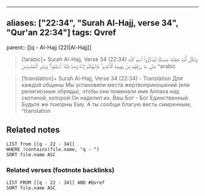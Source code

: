 
---
aliases: ["22:34", "Surah Al-Hajj, verse 34", "Qur'an 22:34"]
tags: Qvref
---

parent:: [[q - Al-Hajj (22)|Al-Hajj]]

> [!arabic]+ Surah Al-Hajj, Verse 34 (22:34)
> <span class="quran-arabic">وَلِكُلِّ أُمَّةٍ جَعَلْنَا مَنسَكًا لِّيَذْكُرُوا۟ ٱسْمَ ٱللَّهِ عَلَىٰ مَا رَزَقَهُم مِّنۢ بَهِيمَةِ ٱلْأَنْعَـٰمِ ۗ فَإِلَـٰهُكُمْ إِلَـٰهٌ وَٰحِدٌ فَلَهُۥٓ أَسْلِمُوا۟ ۗ وَبَشِّرِ ٱلْمُخْبِتِينَ</span>
^arabic

> [!translation]+ Surah Al-Hajj, Verse 34 (22:34) - Translation
> Для каждой общины Мы установили места жертвоприношений (или религиозные обряды), чтобы они поминали имя Аллаха над скотиной, которой Он наделил их. Ваш Бог - Бог Единственный. Будьте же покорны Ему. А ты сообщи благую весть смиренным,
^translation



## Related notes
```dataview
LIST from [[q - 22 - 34]]
WHERE !contains(file.name, "q - ")
SORT file.name ASC
```

### Related verses (footnote backlinks)
```dataview
LIST FROM [[q - 22 - 34]] AND #Qvref
SORT file.name ASC
```

